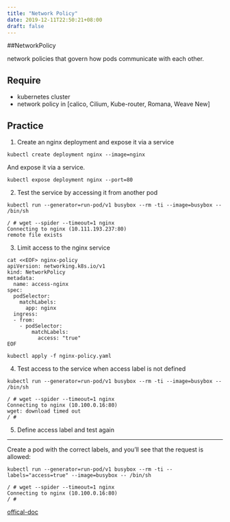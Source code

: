 ```yaml
---
title: "Network Policy"
date: 2019-12-11T22:50:21+08:00
draft: false
---
```


##NetworkPolicy

network policies that govern how pods communicate with each other.

## Require
- kubernetes cluster
- network policy in [calico, Cilium, Kube-router, Romana, Weave New]

## Practice
1. Create an nginx deployment and expose it via a service
```
kubectl create deployment nginx --image=nginx
```

And expose it via a service.
```
kubectl expose deployment nginx --port=80
```

2. Test the service by accessing it from another pod
```
kubectl run --generator=run-pod/v1 busybox --rm -ti --image=busybox -- /bin/sh
```

```
/ # wget --spider --timeout=1 nginx
Connecting to nginx (10.111.193.237:80)
remote file exists
```

3. Limit access to the nginx service
```
cat <<EOF> nginx-policy
apiVersion: networking.k8s.io/v1
kind: NetworkPolicy
metadata:
  name: access-nginx
spec:
  podSelector:
    matchLabels:
      app: nginx
  ingress:
  - from:
    - podSelector:
        matchLabels:
          access: "true"
EOF
```
```
kubectl apply -f nginx-policy.yaml
```

4. Test access to the service when access label is not defined
```
kubectl run --generator=run-pod/v1 busybox --rm -ti --image=busybox -- /bin/sh
```
```
/ # wget --spider --timeout=1 nginx
Connecting to nginx (10.100.0.16:80)
wget: download timed out
/ #
```

5. Define access label and test again
---
Create a pod with the correct labels, and you’ll see that the request is allowed:
```
kubectl run --generator=run-pod/v1 busybox --rm -ti --labels="access=true" --image=busybox -- /bin/sh
```
```
/ # wget --spider --timeout=1 nginx
Connecting to nginx (10.100.0.16:80)
/ #
```






[offical-doc](https://kubernetes.io/docs/tasks/administer-cluster/declare-network-policy/#assign-the-policy-to-the-service)